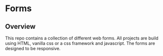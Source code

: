# Forms

## Overview

This repo contains a collection of different web forms. All projects are build using
HTML, vanilla css or a css framework and javascript. The forms are designed to be responsive.
